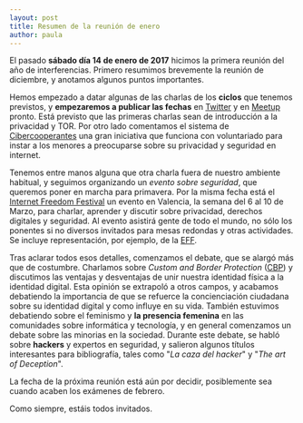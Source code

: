 ```yaml
---
layout: post
title: Resumen de la reunión de enero
author: paula
---
```


El pasado **sábado día 14 de enero de 2017** hicimos la primera reunión del año de interferencias. Primero resumimos brevemente la reunión de diciembre, y anotamos algunos puntos importantes.

Hemos empezado a datar algunas de las charlas de los **ciclos** que tenemos previstos, y **empezaremos a publicar las fechas** en [Twitter](https://twitter.com/Inter_ferencias) y en [Meetup](https://www.meetup.com/es-ES/Granada-Geek/) pronto. Está previsto que las primeras charlas sean de introducción a la privacidad y TOR. Por otro lado comentamos el sistema de [Cibercooperantes](https://menores.osi.es/cibercooperantes) una gran iniciativa que funciona con voluntariado para instar a los menores a preocuparse sobre su  privacidad y seguridad en internet.

Tenemos entre manos alguna que otra charla fuera de nuestro ambiente habitual, y seguimos organizando un *evento sobre seguridad*, que queremos poner en marcha para primavera. Por la misma fecha está el [Internet Freedom Festival](https://internetfreedomfestival.org/) un evento en Valencia, la semana del 6 al 10 de Marzo, para charlar, aprender y discutir sobre privacidad, derechos digitales y seguridad. Al evento asistirá gente de todo el mundo, no sólo los ponentes si no diversos invitados para mesas redondas y otras actividades. Se incluye representación, por ejemplo, de la [EFF](https://www.eff.org).

Tras aclarar todos esos detalles, comenzamos el debate, que se alargó más que de costumbre. Charlamos sobre _Custom and Border Protection_ ([CBP](https://www.eff.org/es/deeplinks/2016/09/cbp-fails-meaningfully-address-risks-gathering-social-media-handles)) y discutimos las ventajas y desventajas de unir nuestra identidad física a la identidad digital. Esta opinión se extrapoló a otros campos, y acabamos debatiendo la importancia de que se refuerce la concienciación ciudadana sobre su identidad digital y como influye en su vida. También estuvimos debatiendo sobre el feminismo y **la presencia femenina** en las comunidades sobre informática y tecnología, y en general comenzamos un debate sobre las minorias en la sociedad. Durante este debate, se habló sobre **hackers** y expertos en seguridad, y salieron algunos títulos interesantes para bibliografía, tales como "_La caza del hacker_" y "_The art of Deception_". 

La fecha de la próxima reunión está aún por decidir, posiblemente sea cuando acaben los exámenes de febrero. 

Como siempre, estáis todos invitados.
